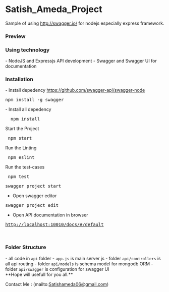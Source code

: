 # Satish_Ameda_Project

   Sample of using <a href="http://swagger.io/">http://swagger.io/</a> for nodejs especially express framework.
<br>

<h3>Preview</h3>

<h3>Using technology</h3>
- NodeJS and Expressjs API development
- Swagger and Swagger UI for documentation

<br/>
<h3>Installation</h3>
- Install depedency <a href="https://github.com/swagger-api/swagger-node">https://github.com/swagger-api/swagger-node</a>
<pre>
npm install -g swagger
</pre>
- Install all depedency
<pre>
  npm install
</pre>

Start the Project 
<pre>
 npm start
</pre>
Run the Linting

<pre>
 npm eslint
</pre>
Run the test-cases
<pre>
 npm test
</pre>

<pre>
swagger project start
</pre>
- Open swagger editor
<pre>
swagger project edit
</pre>
- Open API documentation in browser
<pre>
<a href="http://localhost:10010/docs/#/default">http://localhost:10010/docs/#/default</a>
</pre>

<br/>
<h3>Folder Structure</h3>
- all code in <code>api</code> folder
- <code>app.js</code> is main server js
- folder <code>api/controllers</code> is all api routing
- folder <code>api/models</code> is schema model for mongodb ORM
- folder <code>api/swagger</code> is configuration for swagger UI

</br>
**Hope will usefull for you all.**

Contact Me :
(mailto:Satishameda06@gmail.com) 

